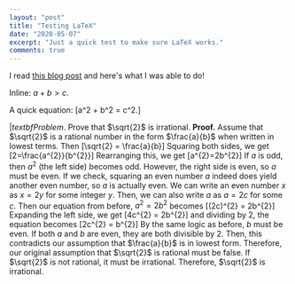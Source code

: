 ```yaml
---
layout: "post"
title: "Testing LaTeX"
date: "2020-05-07"
excerpt: "Just a quick test to make sure LaTeX works."
comments: true
---
```

I read [this blog post](http://flennerhag.com/2017-01-14-latex/) and here's what I was able to do!

Inline: $a+b>c$.

A quick equation:
\[a^2 + b^2 = c^2.\]

$|textbf{Problem.}$ Prove that $\sqrt{2}$ is irrational.
$\textbf{Proof.}$ Assume that $\sqrt{2}$ is a rational number in the form $\frac{a}{b}$ when written in lowest terms. Then
\[\sqrt{2} = \frac{a}{b}\]
Squaring both sides, we get
\[2=\frac{a^{2}}{b^{2}}\] Rearranging this, we get
\[a^{2}=2b^{2}\]
If $a$ is odd, then $a^{2}$ (the left side) becomes odd. However, the right side is even, so $a$ must be even. If we check, squaring an even number $a$ indeed does yield another even number, so $a$ is actually even. We can write an even number $x$ as $x = 2y$ for some integer $y$. Then, we can also write $a$ as $a = 2c$ for some $c$. Then our equation from before, $a^{2} = 2b^{2}$ becomes
\[(2c)^{2} = 2b^{2}\]
Expanding the left side, we get
\[4c^{2} = 2b^{2}\]
and dividing by 2, the equation becomes
\[2c^{2} = b^{2}\]
By the same logic as before, $b$ must be even. If both $a$ and $b$ are even, they are both divisible by 2. Then, this contradicts our assumption that $\frac{a}{b}$ is in lowest form. Therefore, our original assumption that $\sqrt{2}$ is rational must be false. If $\sqrt{2}$ is not rational, it must be irrational. Therefore, $\sqrt{2}$ is irrational.
